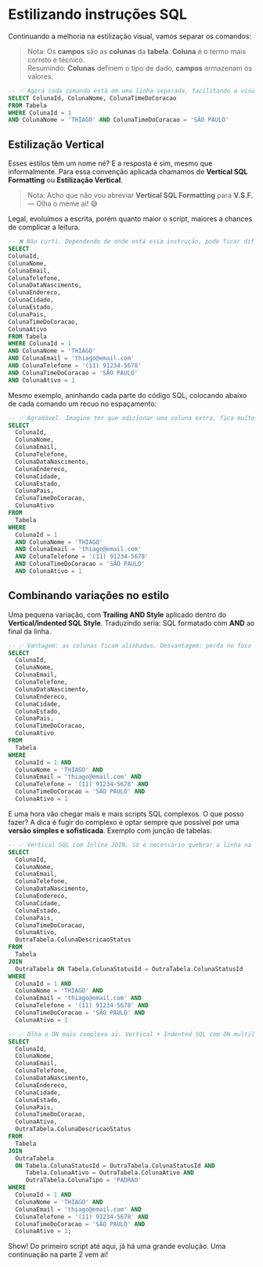 # Estilizando instruções SQL

Continuando a melhoria na estilização visual, vamos separar os comandos:

> Nota: Os **campos** são as **colunas** da **tabela**. **Coluna** é o termo mais correto e técnico.  
> Resumindo: **Colunas** definem o tipo de dado, **campos** armazenam os valores.

```sql
-- ✅ Agora cada comando está em uma linha separada, facilitando a visualização.
SELECT ColunaId, ColunaNome, ColunaTimeDoCoracao
FROM Tabela 
WHERE ColunaId = 1
AND ColunaNome = 'THIAGO' AND ColunaTimeDoCoracao = 'SÃO PAULO'
```

## Estilização Vertical

Esses estilos têm um nome né? E a resposta é sim, mesmo que informalmente. Para essa convenção aplicada chamamos de
**Vertical SQL Formatting** ou **Estilização Vertical**.

> Nota: Acho que não vou abreviar **Vertical SQL Formatting**  para **V.S.F.** — Olha o meme ai! 😅

Legal, evoluímos a escrita, porém quanto maior o script, maiores a chances de complicar a leitura.

```sql
-- ❌ Não curti. Dependendo de onde está essa instrução, pode ficar difícil interpretar.
SELECT 
ColunaId, 
ColunaNome, 
ColunaEmail, 
ColunaTelefone, 
ColunaDataNascimento, 
ColunaEndereco, 
ColunaCidade, 
ColunaEstado, 
ColunaPais, 
ColunaTimeDoCoracao, 
ColunaAtivo
FROM Tabela
WHERE ColunaId = 1
AND ColunaNome = 'THIAGO'
AND ColunaEmail = 'thiago@email.com'
AND ColunaTelefone = '(11) 91234-5678'
AND ColunaTimeDoCoracao = 'SÃO PAULO'
AND ColunaAtivo = 1
```

Mesmo exemplo, aninhando cada parte do código SQL, colocando abaixo de cada comando um recuo no espaçamento:

```sql
-- ✅ Agradável. Imagine ter que adicionar uma coluna extra, fica muito mais simples, só criar mais uma linha.
SELECT 
  ColunaId, 
  ColunaNome, 
  ColunaEmail, 
  ColunaTelefone, 
  ColunaDataNascimento, 
  ColunaEndereco, 
  ColunaCidade, 
  ColunaEstado, 
  ColunaPais, 
  ColunaTimeDoCoracao, 
  ColunaAtivo
FROM 
  Tabela
WHERE
  ColunaId = 1
  AND ColunaNome = 'THIAGO'
  AND ColunaEmail = 'thiago@email.com'
  AND ColunaTelefone = '(11) 91234-5678'
  AND ColunaTimeDoCoracao = 'SÃO PAULO'
  AND ColunaAtivo = 1
```

## Combinando variações no estilo

Uma pequena variação, com **Trailing AND Style** aplicado dentro do **Vertical/Indented SQL Style**. Traduzindo seria:
SQL formatado com **AND** ao final da linha.

```sql
-- ✅ Vantagem: as colunas ficam alinhadas. Desvantagem: perda no foco da clausula AND, que fica pra trás.
SELECT 
  ColunaId, 
  ColunaNome, 
  ColunaEmail, 
  ColunaTelefone, 
  ColunaDataNascimento, 
  ColunaEndereco, 
  ColunaCidade, 
  ColunaEstado, 
  ColunaPais, 
  ColunaTimeDoCoracao, 
  ColunaAtivo
FROM 
  Tabela
WHERE
  ColunaId = 1 AND
  ColunaNome = 'THIAGO' AND
  ColunaEmail = 'thiago@email.com' AND
  ColunaTelefone = '(11) 91234-5678' AND
  ColunaTimeDoCoracao = 'SÃO PAULO' AND
  ColunaAtivo = 1
```

E uma hora vão chegar mais e mais scripts SQL complexos. O que posso fazer? A dica é fugir do complexo e optar sempre
que possível por uma **versão simples e sofisticada**. Exemplo com junção de tabelas:

```sql
-- ✅ Vertical SQL com Inline JOIN. Só é necessário quebrar a linha na clausula ON se for mais complexo.
SELECT 
  ColunaId, 
  ColunaNome, 
  ColunaEmail, 
  ColunaTelefone, 
  ColunaDataNascimento, 
  ColunaEndereco, 
  ColunaCidade, 
  ColunaEstado, 
  ColunaPais, 
  ColunaTimeDoCoracao, 
  ColunaAtivo, 
  OutraTabela.ColunaDescricaoStatus
FROM 
  Tabela
JOIN 
  OutraTabela ON Tabela.ColunaStatusId = OutraTabela.ColunaStatusId
WHERE
  ColunaId = 1 AND
  ColunaNome = 'THIAGO' AND
  ColunaEmail = 'thiago@email.com' AND
  ColunaTelefone = '(11) 91234-5678' AND
  ColunaTimeDoCoracao = 'SÃO PAULO' AND
  ColunaAtivo = 1

-- ✅ Olha o ON mais complexo ai. Vertical + Indented SQL com ON multilinha e ANDs finais, simplificando...
SELECT
  ColunaId,
  ColunaNome,
  ColunaEmail,
  ColunaTelefone,
  ColunaDataNascimento,
  ColunaEndereco,
  ColunaCidade,
  ColunaEstado,
  ColunaPais,
  ColunaTimeDoCoracao,
  ColunaAtivo,
  OutraTabela.ColunaDescricaoStatus
FROM
  Tabela
JOIN
  OutraTabela
  ON Tabela.ColunaStatusId = OutraTabela.ColunaStatusId AND
     Tabela.ColunaAtivo = OutraTabela.ColunaAtivo AND
     OutraTabela.ColunaTipo = 'PADRAO'
WHERE
  ColunaId = 1 AND
  ColunaNome = 'THIAGO' AND
  ColunaEmail = 'thiago@email.com' AND
  ColunaTelefone = '(11) 91234-5678' AND
  ColunaTimeDoCoracao = 'SÃO PAULO' AND
  ColunaAtivo = 1;
```

Show! Do primeiro script até aqui, já há uma grande evolução. Uma continuação na parte 2 vem ai!
